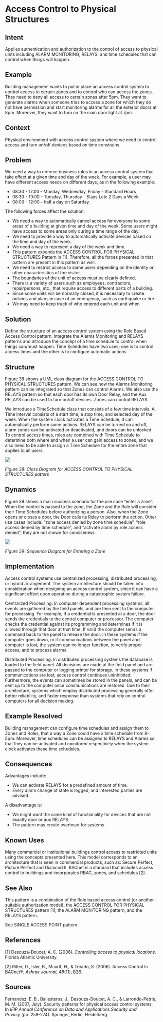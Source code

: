 # **Access Control to Physical Structures**

## **Intent**
Applies authentication and authorization to the control of access to physical units including ALARM MONITORING, RELAYS, and time schedules that can control when things will happen.

## **Example**
Building management wants to put in place an access control system to control access to certain zones and to control who can access the zones. They need to deny all access to certain zones after 5pm. They want to generate alarms when someone tries to access a zone for which they do not have permission and start monitoring alarms for all the exterior doors at 8pm. Moreover, they want to turn on the main door light at 7pm.

## **Context**
Physical environment with access control system where we need to control access and turn on/off devices based on time constrains.

## **Problem**
We need a way to enforce business rules in an access control system that take effect at a given time and day of the week. For example, a user may have different access needs on different days, as in the following example: 

- 08:30 - 17:00 - Monday, Wednesday, Friday - Standard Hours 
- 08:30 - 19:00 - Tuesday, Thursday - Stays Late 2 Days a Week 
- 08:00 - 12:00 - half a day on Saturday.

The following forces affect the solution: 

- We need a way to automatically cancel access for everyone to some areas of a building at given time and day of the week. Some users might have access to some areas only during a time range of the day. 
- We need to provide a way to automatically activate devices based on the time and day of the week. 
- We need a way to represent a day of the week and time. 
- This pattern expands the ACCESS CONTROL FOR PHYSICAL STRUCTURES Pattern in [1]. Therefore, all the forces presented in that pattern are present in this pattern as well. 
- We need to restrict access to some users depending on the identity or other characteristics of the visitor. 
- The boundaries of the unit of access must be clearly defined. 
- There is a variety of users such as employees, contractors, repairpersons, etc., that require access to different parts of a building. 
- Since some units will be normally closed, it is necessary to create policies and plans in case of an emergency, such as earthquake or fire. 
- We may need to keep track of who entered each unit and when

## **Solution**
Define the structure of an access control system using the Role Based Access Control pattern. Integrate the Alarms Monitoring and RELAYS patterns and introduce the concept of a time schedule to control when things can/must happen. Time Schedules have two uses; one is to control access times and the other is to configure automatic actions.

## **Structure**
Figure 38 shows a UML class diagram for the ACCESS CONTROL TO PHYSICAL STRUCTURES pattern. We can see how the Alarms Monitoring pattern can be integrated so that Zones can control Alarms. We also use the RELAYS pattern so that each door has its own Door Relay, and the Aux RELAYS can be used to turn on/off devices. Zones can control RELAYS.

We introduce a TimeSchedule class that consists of a few time intervals. A Time Interval consists of a start time, a stop time, and selected day of the week. When the system clock activates a Time Schedule, it can automatically perform some actions. RELAYS can be turned on and off, alarm zones can be activated or deactivated, and doors can be unlocked. To control access times, roles are combined with Time Schedule to determine both where and when a user can gain access to zones, and we also need to be able to assign a Time Schedule for the entire zone that applies to all users.

![](./Images/access_control_to_physical_structures_structure.png)

*Figure 38: Class Diagram for ACCESS CONTROL TO PHYSICAL STRUCTURES pattern*

## **Dynamics**
Figure 39 shows a main success scenario for the use case “enter a zone”. When the control is passed to the zone, the Zone and the Role will consider their Time Schedules before authorizing a person. Also, when the Zone opens or closes a door, the Door calls its Relay to perform the action. Other use cases include: “zone access denied by zone time schedule”, “role access denied by time schedule”, and “activate alarm by role access denied”; they are not shown for conciseness.

![](./Images/access_control_to_physical_structures_dynamics.png)

*Figure 39: Sequence Diagram for Entering a Zone*

## **Implementation**
Access control systems use centralized processing, distributed processing, or hybrid arrangement. The system architecture should be taken into consideration when designing an access control system, since it can have a significant effect upon operation during a catastrophic system failure.

Centralized Processing. In computer dependent processing systems, all events are gathered by the field panels, and are then sent to the computer for processing. For example, if a credential is presented at a door, the door sends the credentials to the central computer or processor. The computer checks the credential against its programming and determines if it is allowed through that door at that time. If valid the computer sends a command back to the panel to release the door. In these systems if the computer goes down, or if communications between the panel and computer is lost, the system can no longer function, to verify proper access, and to process alarms.

Distributed Processing. In distributed processing systems the database is loaded to the field panel. All decisions are made at the field panel and are passed to the computer or logging printer for storage. In these systems if communications are lost, access control continues uninhibited. Furthermore, the events can sometimes be stored in the panels, and can be sent up to the computer once communications are restored. Due to their architecture, systems which employ distributed processing generally offer better reliability, and faster response than systems that rely on central computers for all decision making.

## **Example Resolved**
Building management can configure time schedules and assign them to Zones and Roles, that a way a Zone could have a time schedule from 8-5pm. Moreover, time schedules can be assigned to RELAYS and Alarms so that they can be activated and monitored respectively when the system clock activates these time schedules.

## **Consequences**
Advantages include: 

- We can activate RELAYS for a predefined amount of time. 
- Every alarm change of state is logged, and interested parties are advised. 

A disadvantage is: 

- We might want the same kind of functionality for devices that are not exactly door or aux RELAYS.
- The pattern may create overhead for systems.

## **Known Uses**
Many commercial or institutional buildings control access to restricted units using the concepts presented here. This model corresponds to an architecture that is seen in commercial products, such as: Secure Perfect, Picture Perfect and Diamond II. BACnet is a standard that includes access control to buildings and incorporates RBAC, zones, and schedules [2].

## **See Also**
This pattern is a combination of the Role based access control (or another suitable authorization model), the ACCESS CONTROL FOR PHYSICAL STRUCTURES pattern [1], the ALARM MONITORING pattern, and the RELAYS pattern.

See SINGLE ACCESS POINT pattern.

## **References**

[1] Desouza-Doucet, A. C. (2006). *Controlling access to physical locations*. Florida Atlantic University.

[2] Ritter, D., Isler, B., Mundt, H., & Treado, S. (2006). Access Control In BACnet®. *Ashrae Journal*, *48*(11), B26.

## **Sources**
Fernandez, E. B., Ballesteros, J., Desouza-Doucet, A. C., & Larrondo-Petrie, M. M. (2007, July). Security patterns for physical access control systems. In *IFIP Annual Conference on Data and Applications Security and Privacy* (pp. 259-274). Springer, Berlin, Heidelberg.

